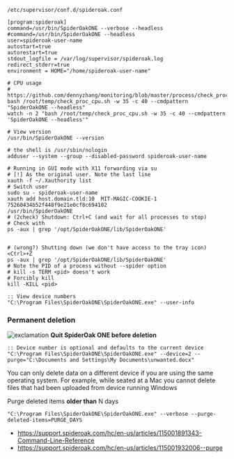 `/etc/supervisor/conf.d/spideroak.conf`
```
[program:spideroak]
command=/usr/bin/SpiderOakONE --verbose --headless
#command=/usr/bin/SpiderOakONE --headless
user=spideroak-user-name
autostart=true
autorestart=true
stdout_logfile = /var/log/supervisor/spideroak.log
redirect_stderr=true
environment = HOME="/home/spideroak-user-name"
```

```shell
# CPU usage
# https://github.com/dennyzhang/monitoring/blob/master/process/check_proc_cpu/check_proc_cpu.sh
bash /root/temp/check_proc_cpu.sh -w 35 -c 40 --cmdpattern "SpiderOakONE --headless"
watch -n 2 "bash /root/temp/check_proc_cpu.sh -w 35 -c 40 --cmdpattern 'SpiderOakONE --headless'"

# View version
/usr/bin/SpiderOakONE --version

# the shell is /usr/sbin/nologin
adduser --system --group --disabled-password spideroak-user-name

# Running in GUI mode with X11 forwarding via su
# [!] As the original user. Note the last line
xauth -f ~/.Xauthority list
# Switch user
sudo su - spideroak-user-name
xauth add host.domain.tld:10  MIT-MAGIC-COOKIE-1  75260434b52f448f9e21e0cf8c694102
/usr/bin/SpiderOakONE
# (2check) Shutdown: Ctrl+C (and wait for all processes to stop)
# Check with
ps -aux | grep '/opt/SpiderOakONE/lib/SpiderOakONE'


# (wrong?) Shutting down (we don't have access to the tray icon)
<Ctrl>+Z
ps -aux | grep '/opt/SpiderOakONE/lib/SpiderOakONE'
# Note the PID of a process without --spider option
# kill -s TERM <pid> doesn't work
# Forcibly kill
kill -KILL <pid>
```

```batch
:: View device numbers
"C:\Program Files\SpiderOakONE\SpiderOakONE.exe" --user-info
```

### Permanent deletion

![exclamation](https://github.com/cheretbe/notes/blob/master/images/warning_16.png) **Quit SpiderOak ONE before deletion**

```batch
:: Device number is optional and defaults to the current device
"C:\Program Files\SpiderOakONE\SpiderOakONE.exe" --device=2 --purge="C:\Documents and Settings\My Documents\unwanted.docx"
```
You can only delete data on a different device if you are using the same operating system.
For example, while seated at a Mac you cannot delete files that had been uploaded from device running Windows

Purge deleted items **older than** N days

```batch
"C:\Program Files\SpiderOakONE\SpiderOakONE.exe" --verbose --purge-deleted-items=PURGE_DAYS
```

* https://support.spideroak.com/hc/en-us/articles/115001891343-Command-Line-Reference
* https://support.spideroak.com/hc/en-us/articles/115001932006--purge
